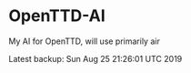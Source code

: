# OpenTTD-AI
My AI for OpenTTD, will use primarily air

Latest backup: Sun Aug 25 21:26:01 UTC 2019
